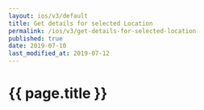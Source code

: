 ```yaml
---
layout: ios/v3/default
title: Get details for selected Location
permalink: /ios/v3/get-details-for-selected-location
published: true
date: 2019-07-10
last_modified_at: 2019-07-12
---
```


# {{ page.title }}
